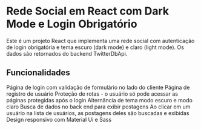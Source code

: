 # Rede Social em React com Dark Mode e Login Obrigatório
Este é um projeto React que implementa uma rede social com autenticação de login obrigatória e tema escuro (dark mode) e claro (light mode). Os dados são retornados do backend TwitterDbApi.

## Funcionalidades
Página de login com validação de formulário no lado do cliente
Página de registro de usuário
Proteção de rotas - o usuário só pode acessar as páginas protegidas após o login
Alternância de tema modo escuro e modo claro
Busca de dados no back end para exibir postagens
Ao clicar em um usuário na lista de usuários, as postagens deles são buscadas e exibidas
Design responsivo com Material Ui e Sass
